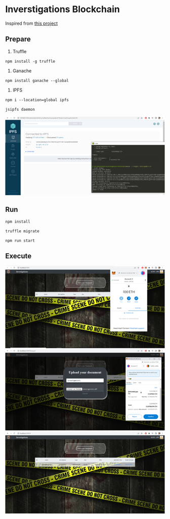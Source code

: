# Inverstigations Blockchain

Inspired from [this project](https://github.com/dappuniversity/dstorage) 

## Prepare
1. Truffle
```
npm install -g truffle
```
1. Ganache
```
npm install ganache --global
```
1. IPFS
```
npm i --location=global ipfs
```
```
jsipfs daemon
```
![ipfs](https://raw.githubusercontent.com/FatmaGuidara/inverstigations-blockchain/master/screenshots/ipfs.PNG)

## Run
```
npm install
```
```
truffle migrate
```
```
npm run start
```

## Execute 

![connect](https://raw.githubusercontent.com/FatmaGuidara/inverstigations-blockchain/master/screenshots/connect.PNG)
![tx](https://raw.githubusercontent.com/FatmaGuidara/inverstigations-blockchain/master/screenshots/tx.PNG)
![upload](https://raw.githubusercontent.com/FatmaGuidara/inverstigations-blockchain/master/screenshots/upload.PNG)
